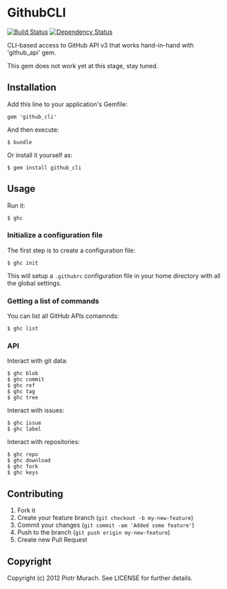 # GithubCLI
[![Build Status](https://secure.travis-ci.org/peter-murach/github_cli.png?branch=master)][travis] [![Dependency Status](https://gemnasium.com/peter-murach/github_cli.png?travis)][gemnasium]

[travis]: http://travis-ci.org/peter-murach/github_cli
[gemnasium]: https://gemnasium.com/peter-murach/github_cli

CLI-based access to GitHub API v3 that works hand-in-hand with 'github_api' gem.

This gem does not work yet at this stage, stay tuned.

## Installation

Add this line to your application's Gemfile:

    gem 'github_cli'

And then execute:

    $ bundle

Or install it yourself as:

    $ gem install github_cli

## Usage

Run it:

```shell
$ ghc
```

### Initialize a configuration file

The first step is to create a configuration file:

```shell
$ ghc init
```

This will setup a `.githubrc` configuration file in your home directory with
all the global settings.

### Getting a list of commands

You can list all GitHub APIs comamnds:

```shell
$ ghc list
```

### API

Interact with git data:

```shell
$ ghc blob
$ ghc commit
$ ghc ref
$ ghc tag
$ ghc tree
```

Interact with issues:

```shell
$ ghc issue
$ ghc label
```

Interact with repositories:

```shell
$ ghc repo
$ ghc download
$ ghc fork
$ ghc keys
```

## Contributing

1. Fork it
2. Create your feature branch (`git checkout -b my-new-feature`)
3. Commit your changes (`git commit -am 'Added some feature'`)
4. Push to the branch (`git push origin my-new-feature`)
5. Create new Pull Request

## Copyright

Copyright (c) 2012 Piotr Murach. See LICENSE for further details.
